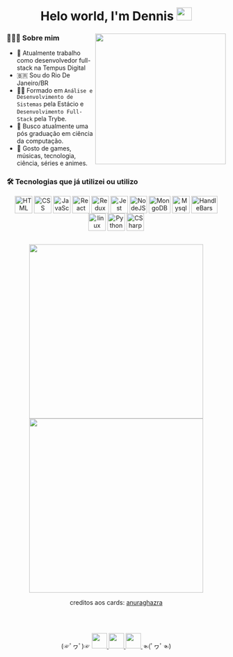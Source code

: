 <h1 align='center'>
	 Helo world, I'm Dennis <a href="https://github.com/dennisMarcelo?tab=repositories" target="_blank"> <img src="https://i.ibb.co/TkS0mJk/github.png" width="35px" height="30px"> <a>
</h1>
	
<img align='right' src="https://user-images.githubusercontent.com/37647447/158064226-a41437f3-933a-457b-a20c-7d4ffc64e354.gif" width="300">
	
###  👨🏽‍💻 Sobre mim
- :briefcase: Atualmente trabalho como desenvolvedor full-stack na Tempus Digital
- :brazil: Sou do Rio De Janeiro/BR
- :man_student: Formado em `Análise e Desenvolvimento de Sistemas` pela Estácio e `Desenvolvimento Full-Stack` pela Trybe.
- :dart: Busco atualmente uma pós graduação em ciência da computação.
- :heart_decoration: Gosto de games, músicas, tecnologia, ciência, séries e animes.
	
	
### 🛠 Tecnologias que já utilizei ou utilizo
<p align="center">
	<img align="center" alt="HTML" height="40" width="40" src="https://user-images.githubusercontent.com/37647447/120833071-bece5b00-c537-11eb-816b-45c7ce8b25e0.png"/>
	<img align="center" alt="CSS" height="40" width="40" src="https://user-images.githubusercontent.com/37647447/120833687-782d3080-c538-11eb-84da-6bef4faa4c8d.png"/>
	<img align="center" alt="JavaScript" height="40" width="40" src="https://user-images.githubusercontent.com/37647447/120834842-f3431680-c539-11eb-910c-3393d461b9cf.png"/>
	<img align="center" alt="React" height="40" width="40" src="https://user-images.githubusercontent.com/37647447/120834949-18378980-c53a-11eb-91ae-d76f757ee79a.png"/>
	<img align="center" alt="Redux" height="40" width="40" src="https://user-images.githubusercontent.com/37647447/120835062-3a310c00-c53a-11eb-9835-ea20b60a8895.png"/>
	<img align="center" alt="Jest" height="40" width="40" src="https://user-images.githubusercontent.com/37647447/120835219-6a78aa80-c53a-11eb-94b5-83b1c30b38e9.png"/>
	<img align="center" alt="NodeJS" height="40" width="40" src="https://user-images.githubusercontent.com/37647447/120835644-f68ad200-c53a-11eb-8088-f0fe7d9b0c7d.png"/>
	<img align="center" alt="MongoDB" height="40" width="50" src="https://user-images.githubusercontent.com/37647447/120839239-13290900-c53f-11eb-9c26-13260f9e75ac.png"/>
	<img align="center" alt="Mysql" height="40" width="40" src="https://user-images.githubusercontent.com/37647447/158061937-32f47368-181d-4a97-8fee-169d829c9494.png"/>
	<img align="center" alt="HandleBars" height="40" width="60" src="https://user-images.githubusercontent.com/37647447/158062141-2e160dcc-8746-4392-b743-78d9802aab4d.png"/>
	<img align="center" alt="linux" height="40" width="40" src="https://user-images.githubusercontent.com/37647447/120836124-9a747d80-c53b-11eb-8744-42232a86b6eb.png"/>
	<img align="center" alt="Python" height="40" width="40" src="https://user-images.githubusercontent.com/37647447/158062925-f9176ed6-5ad5-4b25-b688-818b1b06e219.png"/>
	<img align="center" alt="CSharp" height="40" width="40" src="https://user-images.githubusercontent.com/37647447/158062832-2ff67ec6-67fa-4a01-b742-b6d7242fd7ca.png"/>
	
</p>

<br />	

<div align="center">
 <img width="400em" src="https://github-readme-stats.vercel.app/api?username=dennisMarcelo&count_private=true&show_icons=true&theme=blue-green" />
 <img width="400em" src="https://github-readme-stats.vercel.app/api/top-langs/?username=dennisMarcelo&layout=compact&theme=blue-green" />
	
 <br/>
	
 creditos aos cards: <a href="https://github.com/anuraghazra/github-readme-stats">anuraghazra</a>
<div>

<br />
<br />
	
<p align='center'>
  (☞ﾟヮﾟ)☞
  <a href="https://www.linkedin.com/in/dennis-marcelo/" target="_blank">
    <img src="https://i.ibb.co/BC936QV/linkedin.png" width="35px" height="35px">
  </a>
	<a href="https://www.facebook.com/dennis.marcelo.77/" target="_blank">
  	<img src="https://user-images.githubusercontent.com/37647447/120836798-59309d80-c53c-11eb-97d0-0929f3eb63e2.png" width="35px" height="35px">
  </a>
  <a href="https://www.instagram.com/dms.im410/" target="_blank">
    <img src="https://i.ibb.co/s1wLqwx/instagram.png" width="35px" height="35">
  </a>
 ☜(ﾟヮﾟ☜)
<p/>


<!--
**dennisMarcelo/dennisMarcelo** is a ✨ _special_ ✨ repository because its `README.md` (this file) appears on your GitHub profile.

Here are some ideas to get you started:

- 🔭 I’m currently working on ...
- 🌱 I’m currently learning ...
- 👯 I’m looking to collaborate on ...
- 🤔 I’m looking for help with ...
- 💬 Ask me about ...
- 📫 How to reach me: ...
- 😄 Pronouns: ...
- ⚡ Fun fact: ...
-->
